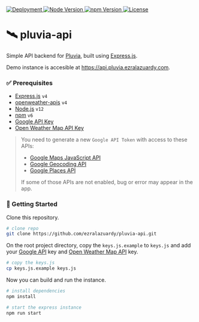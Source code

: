 <a href="https://api.pluvia.ezralazuardy.com">
  <img src="https://therealsujitk-vercel-badge.vercel.app/?app=h2ve2mke3v" alt="Deployment">
</a>
<a href="https://nodejs.org/en/download">
    <img alt="Node Version" src="https://img.shields.io/badge/node-%3E%3D%2012-brightgreen">
</a>
<a href="https://nodejs.org/en/download">
    <img alt="npm Version" src="https://img.shields.io/badge/npm-%3E%3D%206-red">
</a>
<a href="https://github.com/ezralazuardy/pluvia-api/blob/master/LICENSE">
  <img src="https://img.shields.io/github/license/ezralazuardy/pluvia-api" alt="License">
</a>

# 🛰️ pluvia-api

Simple API backend for [Pluvia](https://github.com/ezralazuardy/pluvia),
built using [Express.js](https://expressjs.com).

Demo instance is accesible at https://api.pluvia.ezralazuardy.com.

### ✅ Prerequisites

* [Express.js](https://expressjs.com) `v4`
* [openweather-apis](https://www.npmjs.com/package/openweather-apis) `v4`
* [Node.js](https://nodejs.org) `v12`
* [npm](https://nodejs.org) `v6`
* [Google API Key](https://developers.google.com/maps/documentation/javascript/get-api-key)
* [Open Weather Map API Key](https://home.openweathermap.org/api_keys)

> You need to generate a new `Google API Token` with access to these APIs:
> * [Google Maps JavaScript API](https://developers.google.com/maps/documentation/javascript/get-api-key)
> * [Google Geocoding API](https://developers.google.com/maps/documentation/geocoding/get-api-key)
> * [Google Places API](https://developers.google.com/places/web-service/autocomplete)
>
> If some of those APIs are not enabled, bug or error may appear in the app.

### 🚀 Getting Started

Clone this repository.

```bash
# clone repo
git clone https://github.com/ezralazuardy/pluvia-api.git
```

On the root project directory, copy the `keys.js.example` to `keys.js` and add your
[Google API](https://developers.google.com/maps/documentation/javascript/get-api-key) key and
[Open Weather Map API](https://home.openweathermap.org/api_keys) key.

```bash
# copy the keys.js
cp keys.js.example keys.js
```

Now you can build and run the instance.

``` bash
# install dependencies
npm install

# start the express instance
npm run start
```
